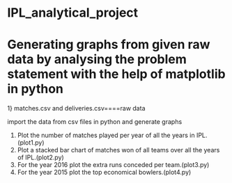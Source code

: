 # IPL_analytical_project

Generating graphs from given raw data by analysing the problem statement with the help of matplotlib in python
==============================================================================================================

1} matches.csv and deliveries.csv====raw data 

import the data from csv files in python and generate graphs


1. Plot the number of matches played per year of all the years in IPL.(plot1.py)
2. Plot a stacked bar chart of matches won of all teams over all the years of IPL.(plot2.py)
3. For the year 2016 plot the extra runs conceded per team.(plot3.py)
4. For the year 2015 plot the top economical bowlers.(plot4.py)
